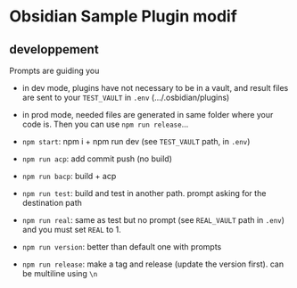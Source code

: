 # Obsidian Sample Plugin modif


## developpement

Prompts are guiding you

- in dev mode, plugins have not necessary to be in a vault, and result files are sent to your `TEST_VAULT` in `.env` (.../.osbidian/plugins)
- in prod mode, needed files are generated in same folder where your code is. Then you can use `npm run release`...  

- `npm start`: npm i + npm run dev (see `TEST_VAULT` path, in `.env`)

- `npm run acp`: add commit push (no build)
- `npm run bacp`: build + acp

- `npm run test`: build and test in another path. prompt asking for the destination path
- `npm run real`: same as test but no prompt (see `REAL_VAULT` path in `.env`) and you must set `REAL` to 1.

- `npm run version`: better than default one with prompts
- `npm run release`: make a tag and release (update the version first). can be multiline using `\n`



